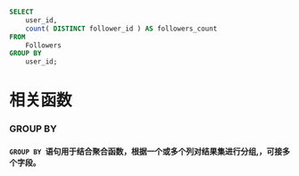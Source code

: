 ```sql
SELECT
    user_id,
    count( DISTINCT follower_id ) AS followers_count
FROM
    Followers
GROUP BY
    user_id;
```
# 相关函数
### GROUP BY
#### `GROUP BY `语句用于结合聚合函数，根据一个或多个列对结果集进行分组,，可接多个字段。